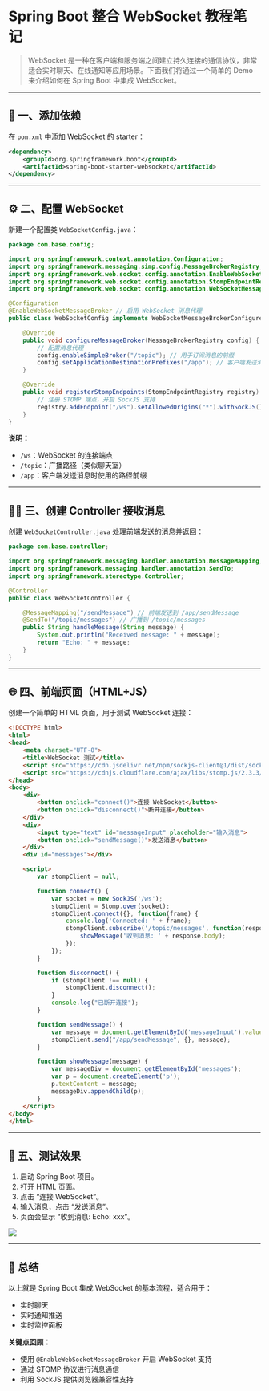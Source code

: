 

# Spring Boot 整合 WebSocket 教程笔记

> WebSocket 是一种在客户端和服务端之间建立持久连接的通信协议，非常适合实时聊天、在线通知等应用场景。下面我们将通过一个简单的 Demo 来介绍如何在 Spring Boot 中集成 WebSocket。

------

## 🧱 一、添加依赖

在 `pom.xml` 中添加 WebSocket 的 starter：

```xml
<dependency>
    <groupId>org.springframework.boot</groupId>
    <artifactId>spring-boot-starter-websocket</artifactId>
</dependency>
```

------

## ⚙️ 二、配置 WebSocket

新建一个配置类 `WebSocketConfig.java`：

```java
package com.base.config;

import org.springframework.context.annotation.Configuration;
import org.springframework.messaging.simp.config.MessageBrokerRegistry;
import org.springframework.web.socket.config.annotation.EnableWebSocketMessageBroker;
import org.springframework.web.socket.config.annotation.StompEndpointRegistry;
import org.springframework.web.socket.config.annotation.WebSocketMessageBrokerConfigurer;

@Configuration
@EnableWebSocketMessageBroker // 启用 WebSocket 消息代理
public class WebSocketConfig implements WebSocketMessageBrokerConfigurer {

    @Override
    public void configureMessageBroker(MessageBrokerRegistry config) {
        // 配置消息代理
        config.enableSimpleBroker("/topic"); // 用于订阅消息的前缀
        config.setApplicationDestinationPrefixes("/app"); // 客户端发送消息的前缀
    }

    @Override
    public void registerStompEndpoints(StompEndpointRegistry registry) {
        // 注册 STOMP 端点，开启 SockJS 支持
        registry.addEndpoint("/ws").setAllowedOrigins("*").withSockJS();
    }
}
```

**说明：**

- `/ws`：WebSocket 的连接端点
- `/topic`：广播路径（类似聊天室）
- `/app`：客户端发送消息时使用的路径前缀

------

## 🧑‍💻 三、创建 Controller 接收消息

创建 `WebSocketController.java` 处理前端发送的消息并返回：

```java
package com.base.controller;

import org.springframework.messaging.handler.annotation.MessageMapping;
import org.springframework.messaging.handler.annotation.SendTo;
import org.springframework.stereotype.Controller;

@Controller
public class WebSocketController {

    @MessageMapping("/sendMessage") // 前端发送到 /app/sendMessage
    @SendTo("/topic/messages") // 广播到 /topic/messages
    public String handleMessage(String message) {
        System.out.println("Received message: " + message);
        return "Echo: " + message;
    }
}
```

------

## 🌐 四、前端页面（HTML+JS）

创建一个简单的 HTML 页面，用于测试 WebSocket 连接：

```html
<!DOCTYPE html>
<html>
<head>
    <meta charset="UTF-8">
    <title>WebSocket 测试</title>
    <script src="https://cdn.jsdelivr.net/npm/sockjs-client@1/dist/sockjs.min.js"></script>
    <script src="https://cdnjs.cloudflare.com/ajax/libs/stomp.js/2.3.3/stomp.min.js"></script>
</head>
<body>
    <div>
        <button onclick="connect()">连接 WebSocket</button>
        <button onclick="disconnect()">断开连接</button>
    </div>
    <div>
        <input type="text" id="messageInput" placeholder="输入消息">
        <button onclick="sendMessage()">发送消息</button>
    </div>
    <div id="messages"></div>

    <script>
        var stompClient = null;

        function connect() {
            var socket = new SockJS('/ws');
            stompClient = Stomp.over(socket);
            stompClient.connect({}, function(frame) {
                console.log('Connected: ' + frame);
                stompClient.subscribe('/topic/messages', function(response) {
                    showMessage('收到消息: ' + response.body);
                });
            });
        }

        function disconnect() {
            if (stompClient !== null) {
                stompClient.disconnect();
            }
            console.log("已断开连接");
        }

        function sendMessage() {
            var message = document.getElementById('messageInput').value;
            stompClient.send("/app/sendMessage", {}, message);
        }

        function showMessage(message) {
            var messageDiv = document.getElementById('messages');
            var p = document.createElement('p');
            p.textContent = message;
            messageDiv.appendChild(p);
        }
    </script>
</body>
</html>
```

------

## 📝 五、测试效果

1. 启动 Spring Boot 项目。
2. 打开 HTML 页面。
3. 点击 “连接 WebSocket”。
4. 输入消息，点击 “发送消息”。
5. 页面会显示 “收到消息: Echo: xxx”。

![](http://cdn.qiniu.liyansheng.top/img/20250411114254.png)

------

## 📌 总结

以上就是 Spring Boot 集成 WebSocket 的基本流程，适合用于：

- 实时聊天
- 实时通知推送
- 实时监控面板

**关键点回顾：**

- 使用 `@EnableWebSocketMessageBroker` 开启 WebSocket 支持
- 通过 STOMP 协议进行消息通信
- 利用 SockJS 提供浏览器兼容性支持